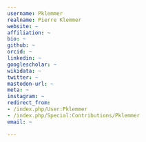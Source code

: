 ```yaml
---
username: Pklemmer
realname: Pierre Klemmer
website: ~
affiliation: ~
bio: ~
github: ~
orcid: ~
linkedin: ~
googlescholar: ~
wikidata: ~
twitter: ~
mastodon-url: ~
meta: ~
instagram: ~
redirect_from:
- /index.php/User:Pklemmer
- /index.php/Special:Contributions/Pklemmer
email: ~

---
```


